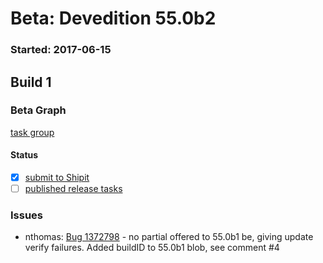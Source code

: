 # Beta: Devedition 55.0b2

### Started: 2017-06-15

## Build 1

### Beta Graph
[task group](https://tools.taskcluster.net/push-inspector/#/ikT3AKBDTCKRFAZhuBrWFQ)


#### Status
- [x] [submit to Shipit](https://wiki.mozilla.org/Release:Release_Automation_on_Mercurial:Starting_a_Release#Submit_to_Ship_It)
- [ ] [published release tasks](../how-tos/relpro.md#3-publish-release)

### Issues
- nthomas: [Bug 1372798](https://bugzil.la/1372798) - no partial offered to 55.0b1 be, giving update verify failures. Added buildID to 55.0b1 blob, see comment #4


